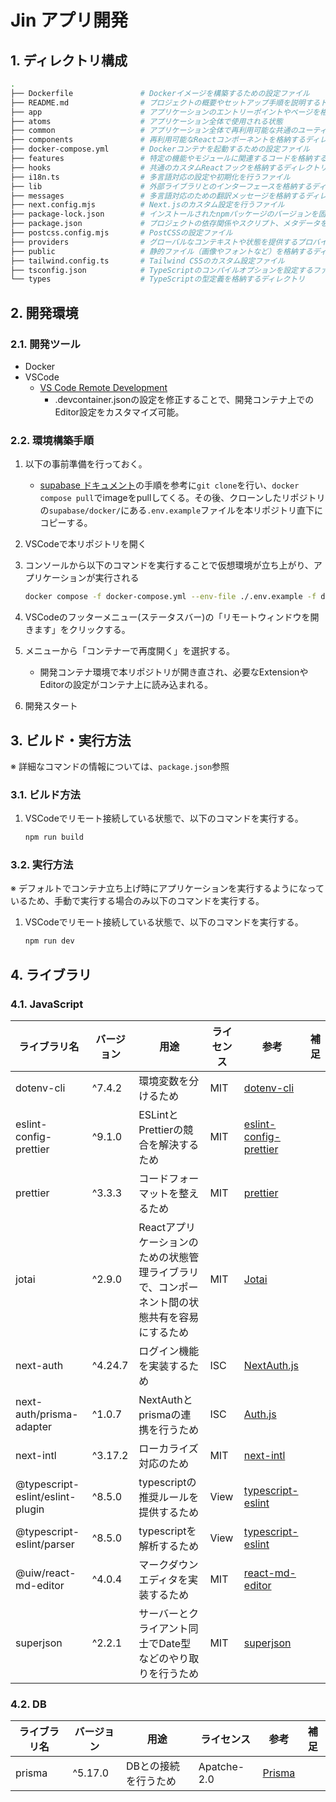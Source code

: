 # Jin アプリ開発

## 1. ディレクトリ構成

```sh
.
├── Dockerfile               # Dockerイメージを構築するための設定ファイル
├── README.md                # プロジェクトの概要やセットアップ手順を説明するドキュメント
├── app                      # アプリケーションのエントリーポイントやページを格納するディレクトリ
├── atoms                    # アプリケーション全体で使用される状態
├── common                   # アプリケーション全体で再利用可能な共通のユーティリティや定数を格納するディレクトリ
├── components               # 再利用可能なReactコンポーネントを格納するディレクトリ
├── docker-compose.yml       # Dockerコンテナを起動するための設定ファイル
├── features                 # 特定の機能やモジュールに関連するコードを格納するディレクトリ
├── hooks                    # 共通のカスタムReactフックを格納するディレクトリ
├── i18n.ts                  # 多言語対応の設定や初期化を行うファイル
├── lib                      # 外部ライブラリとのインターフェースを格納するディレクトリ
├── messages                 # 多言語対応のための翻訳メッセージを格納するディレクトリ
├── next.config.mjs          # Next.jsのカスタム設定を行うファイル
├── package-lock.json        # インストールされたnpmパッケージのバージョンを固定するファイル
├── package.json             # プロジェクトの依存関係やスクリプト、メタデータを定義するファイル
├── postcss.config.mjs       # PostCSSの設定ファイル
├── providers                # グローバルなコンテキストや状態を提供するプロバイダーを格納するディレクトリ
├── public                   # 静的ファイル（画像やフォントなど）を格納するディレクトリ
├── tailwind.config.ts       # Tailwind CSSのカスタム設定ファイル
├── tsconfig.json            # TypeScriptのコンパイルオプションを設定するファイル
└── types                    # TypeScriptの型定義を格納するディレクトリ

```

## 2. 開発環境

### 2.1. 開発ツール

- Docker
- VSCode
  - [VS Code Remote Development](https://code.visualstudio.com/docs/remote/remote-overview)
    - .devcontainer.jsonの設定を修正することで、開発コンテナ上でのEditor設定をカスタマイズ可能。

### 2.2. 環境構築手順

1. 以下の事前準備を行っておく。

   - [supabase ドキュメント](https://supabase.com/docs/guides/self-hosting/docker)の手順を参考に`git clone`を行い、`docker compose pull`でimageをpullしてくる。その後、クローンしたリポジトリの`supabase/docker/`にある`.env.example`ファイルを本リポジトリ直下にコピーする。

2. VSCodeで本リポジトリを開く

3. コンソールから以下のコマンドを実行することで仮想環境が立ち上がり、アプリケーションが実行される

   ```sh
   docker compose -f docker-compose.yml --env-file ./.env.example -f docker-compose.supabase.yml up -d
   ```

4. VSCodeのフッターメニュー(ステータスバー)の「リモートウィンドウを開きます」をクリックする。

5. メニューから「コンテナーで再度開く」を選択する。

   - 開発コンテナ環境で本リポジトリが開き直され、必要なExtensionやEditorの設定がコンテナ上に読み込まれる。

6. 開発スタート

## 3. ビルド・実行方法

※ 詳細なコマンドの情報については、`package.json`参照

### 3.1. ビルド方法

1. VSCodeでリモート接続している状態で、以下のコマンドを実行する。

   ```sh
   npm run build
   ```

### 3.2. 実行方法

※ デフォルトでコンテナ立ち上げ時にアプリケーションを実行するようになっているため、手動で実行する場合のみ以下のコマンドを実行する。

1. VSCodeでリモート接続している状態で、以下のコマンドを実行する。

   ```sh
   npm run dev
   ```

## 4. ライブラリ

### 4.1. JavaScript

| ライブラリ名                     | バージョン | 用途                                                                                          | ライセンス | 参考                                                                         | 補足 |
| -------------------------------- | ---------- | --------------------------------------------------------------------------------------------- | ---------- | ---------------------------------------------------------------------------- | ---- |
| dotenv-cli                       | ^7.4.2     | 環境変数を分けるため                                                                          | MIT        | [dotenv-cli](https://github.com/entropitor/dotenv-cli#readme)                |      |
| eslint-config-prettier           | ^9.1.0     | ESLintとPrettierの競合を解決するため                                                          | MIT        | [eslint-config-prettier](https://github.com/prettier/eslint-config-prettier) |      |
| prettier                         | ^3.3.3     | コードフォーマットを整えるため                                                                | MIT        | [prettier](https://prettier.io/)                                             |      |
| jotai                            | ^2.9.0     | Reactアプリケーションのための状態管理ライブラリで、コンポーネント間の状態共有を容易にするため | MIT        | [Jotai](https://jotai.org/)                                                  |      |
| next-auth                        | ^4.24.7    | ログイン機能を実装するため                                                                    | ISC        | [NextAuth.js](https://next-auth.js.org/)                                     |      |
| next-auth/prisma-adapter         | ^1.0.7     | NextAuthとprismaの連携を行うため                                                              | ISC        | [Auth.js](https://authjs.dev/)                                               |      |
| next-intl                        | ^3.17.2    | ローカライズ対応のため                                                                        | MIT        | [next-intl](https://next-intl-docs.vercel.app/)                              |      |
| @typescript-eslint/eslint-plugin | ^8.5.0     | typescriptの推奨ルールを提供するため                                                          | View       | [typescript-eslint](https://typescript-eslint.io/packages/eslint-plugin/)    |      |
| @typescript-eslint/parser        | ^8.5.0     | typescriptを解析するため                                                                      | View       | [typescript-eslint](https://typescript-eslint.io/packages/eslint-plugin/)    |      |
| @uiw/react-md-editor             | ^4.0.4     | マークダウンエディタを実装するため                                                            | MIT        | [react-md-editor](https://uiwjs.github.io/react-md-editor/)                  |      |
| superjson                        | ^2.2.1     | サーバーとクライアント同士でDate型などのやり取りを行うため                                    | MIT        | [superjson](https://github.com/flightcontrolhq/superjson)                    |      |

### 4.2. DB

| ライブラリ名 | バージョン | 用途                 | ライセンス  | 参考                             | 補足 |
| ------------ | ---------- | -------------------- | ----------- | -------------------------------- | ---- |
| prisma       | ^5.17.0    | DBとの接続を行うため | Apatche-2.0 | [Prisma](https://www.prisma.io/) |      |

